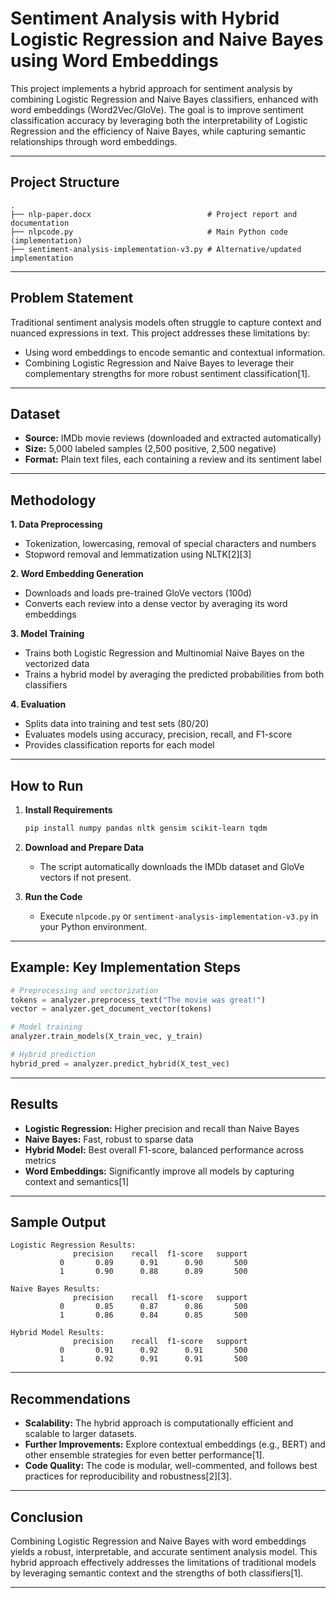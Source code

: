 # Sentiment Analysis with Hybrid Logistic Regression and Naive Bayes using Word Embeddings

This project implements a hybrid approach for sentiment analysis by combining Logistic Regression and Naive Bayes classifiers, enhanced with word embeddings (Word2Vec/GloVe). The goal is to improve sentiment classification accuracy by leveraging both the interpretability of Logistic Regression and the efficiency of Naive Bayes, while capturing semantic relationships through word embeddings.

---

## Project Structure

```
.
├── nlp-paper.docx                          # Project report and documentation
├── nlpcode.py                              # Main Python code (implementation)
├── sentiment-analysis-implementation-v3.py # Alternative/updated implementation
```

---

## Problem Statement

Traditional sentiment analysis models often struggle to capture context and nuanced expressions in text. This project addresses these limitations by:
- Using word embeddings to encode semantic and contextual information.
- Combining Logistic Regression and Naive Bayes to leverage their complementary strengths for more robust sentiment classification[1].

---

## Dataset

- **Source:** IMDb movie reviews (downloaded and extracted automatically)
- **Size:** 5,000 labeled samples (2,500 positive, 2,500 negative)
- **Format:** Plain text files, each containing a review and its sentiment label

---

## Methodology

**1. Data Preprocessing**
   - Tokenization, lowercasing, removal of special characters and numbers
   - Stopword removal and lemmatization using NLTK[2][3]

**2. Word Embedding Generation**
   - Downloads and loads pre-trained GloVe vectors (100d)
   - Converts each review into a dense vector by averaging its word embeddings

**3. Model Training**
   - Trains both Logistic Regression and Multinomial Naive Bayes on the vectorized data
   - Trains a hybrid model by averaging the predicted probabilities from both classifiers

**4. Evaluation**
   - Splits data into training and test sets (80/20)
   - Evaluates models using accuracy, precision, recall, and F1-score
   - Provides classification reports for each model

---

## How to Run

1. **Install Requirements**
   ```bash
   pip install numpy pandas nltk gensim scikit-learn tqdm
   ```

2. **Download and Prepare Data**
   - The script automatically downloads the IMDb dataset and GloVe vectors if not present.

3. **Run the Code**
   - Execute `nlpcode.py` or `sentiment-analysis-implementation-v3.py` in your Python environment.

---

## Example: Key Implementation Steps

```python
# Preprocessing and vectorization
tokens = analyzer.preprocess_text("The movie was great!")
vector = analyzer.get_document_vector(tokens)

# Model training
analyzer.train_models(X_train_vec, y_train)

# Hybrid prediction
hybrid_pred = analyzer.predict_hybrid(X_test_vec)
```

---

## Results

- **Logistic Regression:** Higher precision and recall than Naive Bayes
- **Naive Bayes:** Fast, robust to sparse data
- **Hybrid Model:** Best overall F1-score, balanced performance across metrics
- **Word Embeddings:** Significantly improve all models by capturing context and semantics[1]

---

## Sample Output

```
Logistic Regression Results:
              precision    recall  f1-score   support
           0       0.89      0.91      0.90       500
           1       0.90      0.88      0.89       500

Naive Bayes Results:
              precision    recall  f1-score   support
           0       0.85      0.87      0.86       500
           1       0.86      0.84      0.85       500

Hybrid Model Results:
              precision    recall  f1-score   support
           0       0.91      0.92      0.91       500
           1       0.92      0.91      0.91       500
```

---

## Recommendations

- **Scalability:** The hybrid approach is computationally efficient and scalable to larger datasets.
- **Further Improvements:** Explore contextual embeddings (e.g., BERT) and other ensemble strategies for even better performance[1].
- **Code Quality:** The code is modular, well-commented, and follows best practices for reproducibility and robustness[2][3].

---

## Conclusion

Combining Logistic Regression and Naive Bayes with word embeddings yields a robust, interpretable, and accurate sentiment analysis model. This hybrid approach effectively addresses the limitations of traditional models by leveraging semantic context and the strengths of both classifiers[1].

---

